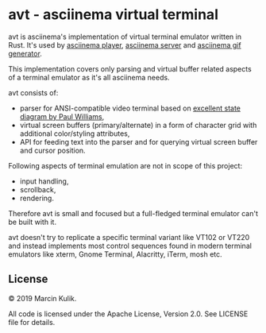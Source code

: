 # avt - asciinema virtual terminal

avt is asciinema's implementation of virtual terminal emulator written in Rust.
It's used by [asciinema player](https://github.com/asciinema/asciinema-player),
[asciinema server](https://github.com/asciinema/asciinema-server) and [asciinema
gif generator](https://github.com/asciinema/agg).

This implementation covers only parsing and virtual buffer related aspects of a
terminal emulator as it's all asciinema needs.

avt consists of:

- parser for ANSI-compatible video terminal based on [excellent state diagram by Paul Williams](https://www.vt100.net/emu/dec_ansi_parser),
- virtual screen buffers (primary/alternate) in a form of character grid with additional color/styling attributes,
- API for feeding text into the parser and for querying virtual screen buffer and cursor position.

Following aspects of terminal emulation are not in scope of this project:

- input handling,
- scrollback,
- rendering.

Therefore avt is small and focused but a full-fledged terminal emulator can't be
built with it.

avt doesn't try to replicate a specific terminal variant like VT102 or VT220 and
instead implements most control sequences found in modern terminal emulators
like xterm, Gnome Terminal, Alacritty, iTerm, mosh etc.

## License

© 2019 Marcin Kulik.

All code is licensed under the Apache License, Version 2.0. See LICENSE file for details.
